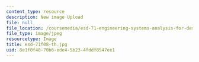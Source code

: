 ```yaml
---
content_type: resource
description: New image Upload
file: null
file_location: /coursemedia/esd-71-engineering-systems-analysis-for-design-fall-2008/8e1f0f4870b6ede45b234fddf8547ee1_esd-71f08-th.jpg
file_type: image/jpeg
resourcetype: Image
title: esd-71f08-th.jpg
uid: 8e1f0f48-70b6-ede4-5b23-4fddf8547ee1
---
```

